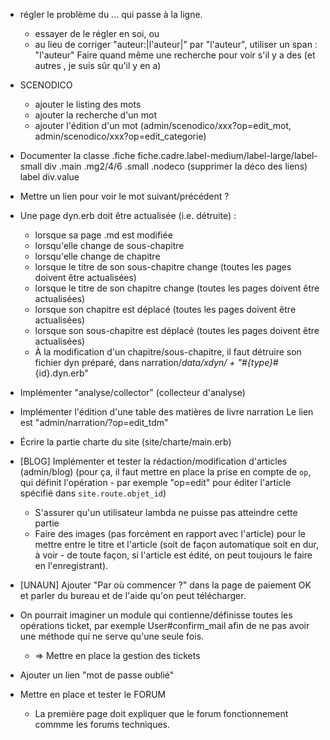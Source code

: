 * régler le problème du <auteur>...</auteur> qui passe à la ligne.
  * essayer de le régler en soi, ou
  * au lieu de corriger "auteur:|l'auteur|" par "<auteur>l'auteur</auteur>", utiliser un span :
  "<span class='auteur'>l'auteur</span>"
    Faire quand même une recherche pour voir s'il y a des <auteur> (et autres <personnages>, je suis sûr qu'il y en a)

* SCENODICO
  * ajouter le listing des mots
  * ajouter la recherche d'un mot
  * ajouter l'édition d'un mot (admin/scenodico/xxx?op=edit_mot, admin/scenodico/xxx?op=edit_categorie)

* Documenter la classe .fiche
  fiche.cadre.label-medium/label-large/label-small
  div     .main .mg2/4/6 .small .nodeco (supprimer la déco des liens)
    label
    div.value
* Mettre un lien pour voir le mot suivant/précédent ?

* Une page dyn.erb doit être actualisée (i.e. détruite) :
  - lorsque sa page .md est modifiée
  - lorsqu'elle change de sous-chapitre
  - lorsqu'elle change de chapitre
  - lorsque le titre de son sous-chapitre change (toutes les pages doivent être actualisées)
  - lorsque le titre de son chapitre change (toutes les pages doivent être actualisées)
  - lorsque son chapitre est déplacé (toutes les pages doivent être actualisées)
  - lorsque son sous-chapitre est déplacé (toutes les pages doivent être actualisées)
  * À la modification d'un chapitre/sous-chapitre, il faut détruire son fichier
    dyn préparé, dans narration/_data/xdyn/ + "#{type}_#{id}.dyn.erb"

* Implémenter "analyse/collector" (collecteur d'analyse)

* Implémenter l'édition d'une table des matières de livre narration
  Le lien est "admin/narration/<id livre>?op=edit_tdm"

* Écrire la partie charte du site (site/charte/main.erb)
* [BLOG] Implémenter et tester la rédaction/modification d'articles (admin/blog)
  (pour ça, il faut mettre en place la prise en compte de `op`, qui définit l'opération - par exemple "op=edit" pour éditer l'article spécifié dans `site.route.objet_id`)
  - S'assurer qu'un utilisateur lambda ne puisse pas atteindre cette partie
  - Faire des images (pas forcément en rapport avec l'article) pour le mettre entre le titre et l'article (soit de façon automatique soit en dur, à voir - de toute façon, si l'article est édité, on peut toujours le faire en l'enregistrant).


* [UNAUN] Ajouter "Par où commencer ?" dans la page de paiement OK et parler du bureau et de l'aide qu'on peut télécharger.

* On pourrait imaginer un module qui contienne/définisse toutes les opérations ticket, par exemple User#confirm_mail afin de ne pas avoir une méthode qui ne serve qu'une seule fois.
  * => Mettre en place la gestion des tickets

* Ajouter un lien "mot de passe oublié"

* Mettre en place et tester le FORUM
  * La première page doit expliquer que le forum fonctionnement commme les forums techniques.
